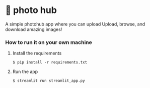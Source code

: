 # 🎈 photo hub 

A simple photohub app where  you can upload Upload, browse, and download amazing images! 



### How to run it on your own machine

1. Install the requirements

   ```
   $ pip install -r requirements.txt
   ```

2. Run the app

   ```
   $ streamlit run streamlit_app.py
   ```
